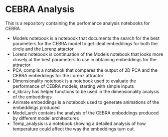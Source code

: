 # CEBRA Analysis 

This is a repository containing the perfomance analysis notebooks for CEBRA. 

* Models notebook is a notebook that documents the search for the best parameters for the CEBRA model to get ideal embeddings for both the circle and the Lorenz attactor
* Lorenz notebook is continuation of the Models notebook that looks more closely at the best parameters to use in obtaining embeddings for the attractor
* PCA_comp is a notebook that compares the output of 2D PCA and the CEBRA embeddings for the Lorenz attractor
* Dimensionality notebook is a notebook used to evaluate the performance of CEBRA models, starting with simple inputs
* d_library has helper functions to be used in the dimensionality analysis of the embeddings
* Animate embeddings is a notebook used to generate animations of the embeddings produced
* Model_arch contains the analysis of the CEBRA embeddings produced by different model architectures
* Temp_analysis is a notebook showing a detailed analysis of how temperature could affect the way the embeddings turn out.


